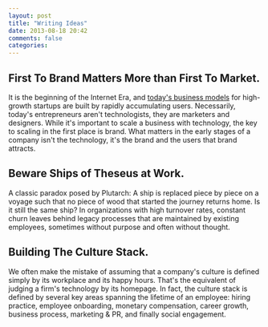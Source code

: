 ```yaml
---
layout: post
title: "Writing Ideas"
date: 2013-08-18 20:42
comments: false
categories: 
---
```


## First To Brand Matters More than First To Market.
It is the beginning of the Internet Era, and [today's business models](http://abovethecrowd.com/2011/05/24/all-revenue-is-not-created-equal-the-keys-to-the-10x-revenue-club/) for high-growth startups are built by rapidly accumulating users. Necessarily, today's entrepreneurs aren't technologists, they are marketers and designers. While it's important to scale a business with technology, the key to scaling in the first place is brand. What matters in the early stages of a company isn't the technology, it's the brand and the users that brand attracts.

## Beware Ships of Theseus at Work.
A classic paradox posed by Plutarch: A ship is replaced piece by piece on a voyage such that no piece of wood that started the journey returns home. Is it still the same ship? In organizations with high turnover rates, constant churn leaves behind legacy processes that are maintained by existing employees, sometimes without purpose and often without thought.

## Building The Culture Stack.
We often make the mistake of assuming that a company's culture is defined simply by its workplace and its happy hours. That's the equivalent of judging a firm's technology by its homepage. In fact, the culture stack is defined by several key areas spanning the lifetime of an employee: hiring practice, employee onboarding, monetary compensation, career growth, business process, marketing & PR, and finally social engagement.
